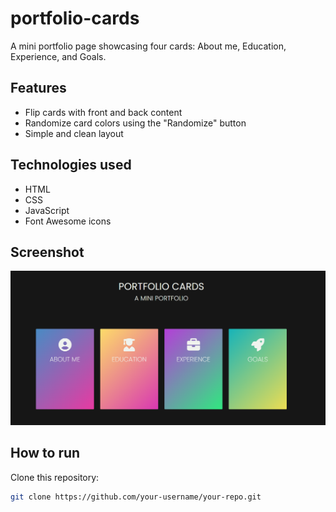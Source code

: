 # portfolio-cards

A mini portfolio page showcasing four cards: About me, Education, Experience, and Goals.

## Features

- Flip cards with front and back content
- Randomize card colors using the "Randomize" button
- Simple and clean layout

## Technologies used

- HTML
- CSS
- JavaScript
- Font Awesome icons

## Screenshot

![Portfolio Cards Screenshot](images/portfolio-cards.png)

## How to run

Clone this repository:

```bash
git clone https://github.com/your-username/your-repo.git
```
